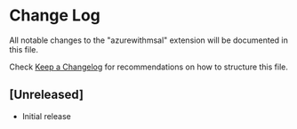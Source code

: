 # Change Log

All notable changes to the "azurewithmsal" extension will be documented in this file.

Check [Keep a Changelog](http://keepachangelog.com/) for recommendations on how to structure this file.

## [Unreleased]

- Initial release